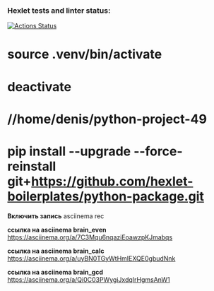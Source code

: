 ### Hexlet tests and linter status:
[![Actions Status](https://github.com/DenisGST/python-project-49/workflows/hexlet-check/badge.svg)](https://github.com/DenisGST/python-project-49/actions)

# source .venv/bin/activate
# deactivate

# //home/denis/python-project-49


# pip install --upgrade --force-reinstall git+https://github.com/hexlet-boilerplates/python-package.git

**Включить запись** 
asciinema rec

**ссылка на asciinema brain_even**
https://asciinema.org/a/7C3Mqu6nqaziEoawzpKJmabqs

**ссылка на asciinema brain_calc**
https://asciinema.org/a/uyBN0TGyWtHmIEXQE0gbudNnk

**ссылка на asciinema brain_gcd**
https://asciinema.org/a/Qi0C03PWygiJxdqIrHgmsAnW1